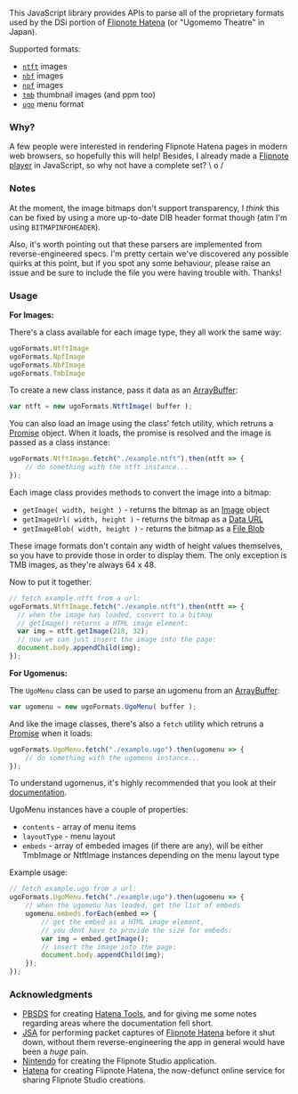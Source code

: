 This JavaScript library provides APIs to parse all of the proprietary formats used by the DSi portion of [Flipnote Hatena](http://flipnote.hatena.com/) (or "Ugomemo Theatre" in Japan).

Supported formats:

* [`ntft`](https://github.com/Flipnote-Collective/flipnote-studio-docs/wiki/.ntft-image-format) images
* [`nbf`](https://github.com/Flipnote-Collective/flipnote-studio-docs/wiki/.nbf-image-format) images 
* [`npf`](https://github.com/Flipnote-Collective/flipnote-studio-docs/wiki/.npf-image-format) images
* [`tmb`](https://github.com/pbsds/hatena-server/wiki/TMB-format) thumbnail images (and ppm too)
* [`ugo`](https://github.com/Flipnote-Collective/flipnote-studio-docs/wiki/.ugo-menu-format) menu format

### Why?

A few people were interested in rendering Flipnote Hatena pages in modern web browsers, so hopefully this will help! Besides, I already made a [Flipnote player](https://github.com/jaames/flipnote.js) in JavaScript, so why not have a complete set? \ o /

### Notes

At the moment, the image bitmaps don't support transparency, I *think* this can be fixed by using a more up-to-date DIB header format though (atm I'm using `BITMAPINFOHEADER`).

Also, it's worth pointing out that these parsers are implemented from reverse-engineered specs. I'm pretty certain we've discovered any possible quirks at this point, but if you spot any some behaviour, please raise an issue and be sure to include the file you were having trouble with. Thanks!

### Usage


**For Images:**

There's a class available for each image type, they all work the same way:

```js
ugoFormats.NtftImage
ugoFormats.NpfImage
ugoFormats.NbfImage
ugoFormats.TmbImage
```

To create a new class instance, pass it data as an [ArrayBuffer](https://developer.mozilla.org/en-US/docs/Web/JavaScript/Reference/Global_Objects/ArrayBuffer):

```js
var ntft = new ugoFormats.NtftImage( buffer );
```

You can also load an image using the class' fetch utility, which retruns a [Promise](https://developer.mozilla.org/en-US/docs/Web/JavaScript/Reference/Global_Objects/Promise) object. When it loads, the promise is resolved and the image is passed as a class instance:

```js
ugoFormats.NtftImage.fetch("./example.ntft").then(ntft => {
	// do something with the ntft instance...
});
```

Each image class provides methods to convert the image into a bitmap:

* `getImage( width, height )` - returns the bitmap as an [Image](https://developer.mozilla.org/en-US/docs/Web/API/HTMLImageElement/Image) object
* `getImageUrl( width, height )` - returns the bitmap as a [Data URL](https://developer.mozilla.org/en-US/docs/Web/HTTP/Basics_of_HTTP/Data_URIs)
* `getImageBlob( width, height )` - returns the bitmap as a [File Blob](https://developer.mozilla.org/en-US/docs/Web/API/Blob)

These image formats don't contain any width of height values themselves, so you have to provide those in order to display them. The only exception is TMB images, as they're always 64 x 48.

Now to put it together:

```js
// fetch example.ntft from a url:
ugoFormats.NtftImage.fetch("./example.ntft").then(ntft => {
  // when the image has loaded, convert to a bitmap
  // getImage() returns a HTML image element:
  var img = ntft.getImage(218, 32);
  // now we can just insert the image into the page:
  document.body.appendChild(img);
});
```


**For Ugomenus:**

The `UgoMenu` class can be used to parse an ugomenu from an [ArrayBuffer](https://developer.mozilla.org/en-US/docs/Web/JavaScript/Reference/Global_Objects/ArrayBuffer):

```js
var ugomenu = new ugoFormats.UgoMenu( buffer );
```

And like the image classes, there's also a `fetch` utility which retruns a [Promise](https://developer.mozilla.org/en-US/docs/Web/JavaScript/Reference/Global_Objects/Promise) when it loads:

```js
ugoFormats.UgoMenu.fetch("./example.ugo").then(ugomenu => {
	// do something with the ugomenu instance...
});
```

To understand ugomenus, it's highly recommended that you look at their [documentation](https://github.com/Flipnote-Collective/flipnote-studio-docs/wiki/.ugo-menu-format).

UgoMenu instances have a couple of properties:

* `contents` - array of menu items
* `layoutType` - menu layout
* `embeds` - array of embeded images (if there are any), will be either TmbImage or NtftImage instances depending on the menu layout type

Example usage:

```js
// fetch example.ugo from a url:
ugoFormats.UgoMenu.fetch("./example.ugo").then(ugomenu => {
	// when the ugomenu has loaded, get the list of embeds
    ugomenu.embeds.forEach(embed => {
		// get the embed as a HTML image element, 
        // you dont have to provide the size for embeds:
        var img = embed.getImage();
        // insert the image into the page:
        document.body.appendChild(img);
	});
});
```

### Acknowledgments

* [PBSDS](https://github.com/pbsds) for creating [Hatena Tools](https://github.com/pbsds/Hatenatools), and for giving me some notes regarding areas where the documentation fell short. 
* [JSA](https://github.com/thejsa) for performing packet captures of [Flipnote Hatena](http://flipnote.hatena.com/thankyou) before it shut down, without them reverse-engineering the app in general would have been a *huge* pain.
* [Nintendo](https://www.nintendo.com/) for creating the Flipnote Studio application.
* [Hatena](http://www.hatena.ne.jp/) for creating Flipnote Hatena, the now-defunct online service for sharing Flipnote Studio creations.
